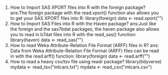 1. How to Import SAS XPORT files into R with the foreign package?
ans:The foreign package with the read.xport() function also allows you to get your SAS XPORT files into R:
library(foreign)
data <- read.xport("<path to your SAS file>")
2. How to Import SAS Files into R with the Haven package? 
ans:Just like the foreign and the sas7bdat packages, the haven package also allows you to read in b7dat files into R with the read_sas() function:
library(haven)
data <- read_sas("<path to your SAS file>")
3. How to read Weka Attribute-Relation File Format (ARFF) files in R?
ans: Data from Weka Attribute-Relation File Format (ARFF) files can be read in with the read.arff() function:
library(foreign)
data <- read.arff("<Path to your file>")
4. How to read a heavy csv/tsv file using readr package? 
library(tidyverse)
mydata <- read_tsv("mtcars.txt")
mydata <- read_csv("mtcars.csv")
